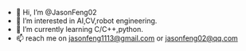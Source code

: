 - 👋 Hi, I’m @JasonFeng02
- 👀 I’m interested in AI,CV,robot engineering.
- 🌱 I’m currently learning C/C++,python.
- 📫 reach me on jasonfeng1113@gmail.com or jasonfeng02@qq.com

<!---
JasonFeng02/JasonFeng02 is a ✨ special ✨ repository because its `README.md` (this file) appears on your GitHub profile.
You can click the Preview link to take a look at your changes.
--->
